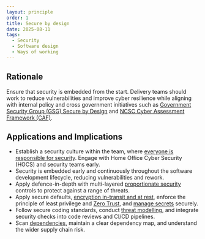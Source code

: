 ```yaml
---
layout: principle
order: 1
title: Secure by design
date: 2025-08-11
tags:
  - Security
  - Software design
  - Ways of working
---
```


## Rationale
Ensure that security is embedded from the start. Delivery teams should work to reduce vulnerabilities and improve cyber resilience while aligning with internal policy and cross government initiatives such as [Government Security Group (GSG) Secure by Design](https://www.security.gov.uk/policy-and-guidance/secure-by-design/) and [NCSC Cyber Assessment Framework (CAF)](https://www.ncsc.gov.uk/collection/cyber-assessment-framework).

## Applications and Implications
- Establish a security culture within the team, where [everyone is responsible for security](/principles/security-is-everyones-responsibility/). Engage with Home Office Cyber Security (HOCS) and security teams early.
- Security is embedded early and continuously throughout the software development lifecycle, reducing vulnerabilities and rework.
- Apply defence-in-depth with multi-layered [proportionate security](/principles/proportionate-security/) controls to protect against a range of threats.
- Apply secure defaults, [encryption in-transit and at rest](/standards/encrypting-data-rest-transit/), enforce the principle of least privilege and [Zero Trust](/principles/zero-trust/), and [manage secrets](/standards/managing-secrets/) securely.
- Follow secure coding standards, conduct [threat modelling](/patterns/threat-modelling/), and integrate security checks into code reviews and CI/CD pipelines.
- Scan [dependencies](/standards/managing-security-software-dependencies/), maintain a clear dependency map, and understand the wider supply chain risk.

